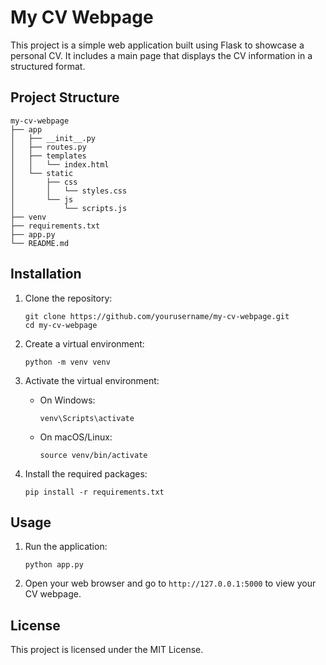 # My CV Webpage

This project is a simple web application built using Flask to showcase a personal CV. It includes a main page that displays the CV information in a structured format.

## Project Structure

```
my-cv-webpage
├── app
│   ├── __init__.py
│   ├── routes.py
│   ├── templates
│   │   └── index.html
│   └── static
│       ├── css
│       │   └── styles.css
│       └── js
│           └── scripts.js
├── venv
├── requirements.txt
├── app.py
└── README.md
```

## Installation

1. Clone the repository:
   ```
   git clone https://github.com/yourusername/my-cv-webpage.git
   cd my-cv-webpage
   ```

2. Create a virtual environment:
   ```
   python -m venv venv
   ```

3. Activate the virtual environment:
   - On Windows:
     ```
     venv\Scripts\activate
     ```
   - On macOS/Linux:
     ```
     source venv/bin/activate
     ```

4. Install the required packages:
   ```
   pip install -r requirements.txt
   ```

## Usage

1. Run the application:
   ```
   python app.py
   ```

2. Open your web browser and go to `http://127.0.0.1:5000` to view your CV webpage.

## License

This project is licensed under the MIT License.